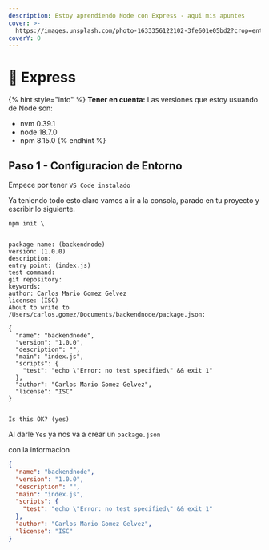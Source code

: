 ```yaml
---
description: Estoy aprendiendo Node con Express - aqui mis apuntes
cover: >-
  https://images.unsplash.com/photo-1633356122102-3fe601e05bd2?crop=entropy&cs=srgb&fm=jpg&ixid=M3wxOTcwMjR8MHwxfHNlYXJjaHwxfHxleHByZXNzJTIwanN8ZW58MHx8fHwxNjg3MzY0NDUzfDA&ixlib=rb-4.0.3&q=85
coverY: 0
---
```


# 👾 Express

{% hint style="info" %}
**Tener en cuenta:** Las versiones que estoy usuando de Node son:&#x20;

* nvm 0.39.1
* node 18.7.0
* npm 8.15.0
{% endhint %}

## Paso 1 - Configuracion de Entorno&#x20;

Empece por tener `VS Code instalado`&#x20;

Ya teniendo todo esto claro vamos a ir a la consola, parado en tu proyecto y escribir lo siguiente.

```
npm init \
```

```

package name: (backendnode)
version: (1.0.0)
description:
entry point: (index.js)
test command:
git repository:
keywords:
author: Carlos Mario Gomez Gelvez
license: (ISC)
About to write to /Users/carlos.gomez/Documents/backendnode/package.json:

{
  "name": "backendnode",
  "version": "1.0.0",
  "description": "",
  "main": "index.js",
  "scripts": {
    "test": "echo \"Error: no test specified\" && exit 1"
  },
  "author": "Carlos Mario Gomez Gelvez",
  "license": "ISC"
}


Is this OK? (yes)
```

Al darle `Yes` ya nos va a crear un `package.json`

con la informacion&#x20;

```json
{
  "name": "backendnode",
  "version": "1.0.0",
  "description": "",
  "main": "index.js",
  "scripts": {
    "test": "echo \"Error: no test specified\" && exit 1"
  },
  "author": "Carlos Mario Gomez Gelvez",
  "license": "ISC"
}
```

